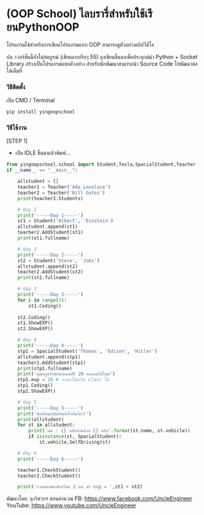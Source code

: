 # (OOP School) ไลบรารี่สำหรับใช้เรี ยนPythonOOP

โปรแกรมใช้สำหรับการเขียนโปรแกรมแบบ OOP สามารถดูตัวอย่างคลิปวีดีโอ


ปล. เวอร์ชั่นนี้ยังไม่สมบูรณ์ (เขียนแบบรีบๆ 55) ลุงเขียนขึ้นมาเพื่อประยุกต์นำ Python + Socket Library สร้างเป็นโปรแกรมแชทตัวอย่าง สำหรับนักพัฒนาสามารถนำ Source Code ไปพัฒนาต่อได้เต็มที่

### วิธีติดตั้ง

เปิด CMD / Terminal

```python
pip install yingoopschool
```

### วิธีใช้งาน

[STEP 1]
- เปิด IDLE ขึ้นมาแล้วพิมพ์...

```python
from yingoopschool.school import Student,Tesla,SpacialStudent,Teacher
if __name__ == "__main__":

    allstudent = []
    teacher1 = Teacher('Ada Lovelace')
    teacher2 = Teacher('Bill Gates')
    print(teacher1.Students)

    # day 1
    print('-----Day 1-----')
    st1 = Student('Albert', 'Einstein')
    allstudent.append(st1)
    teacher2.AddStudent(st1)
    print(st1.fullname)

    # day 2
    print('-----Day 2-----')
    st2 = Student('Steve', 'Jobs')
    allstudent.append(st2)
    teacher2.AddStudent(st2)
    print(st2.fullname)

    # day 3
    print('-----Day 3-----')
    for i in range(3):
        st1.Coding()
        
    st2.Coding()
    st1.ShowEXP()
    st2.ShowEXP()

    # day 4
    print('-----Day 4-----')
    stp1 = SpacialStudent('Thomas', 'Edison', 'Hitler')
    allstudent.append(stp1)
    teacher1.AddStudent(stp1)
    print(stp1.fullname)
    print('คุณครูครับขอคะแนนฟรี 20 คะแนนได้ไหม')
    stp1.exp = 20 # การแก้ไขค่าใน class ได้
    stp1.Coding()
    stp1.ShowEXP()

    # day 5
    print('-----Day 5-----')
    print('นักเรียนกลับบ้านยังไงกันจ๊ะา!')
    print(allstudent)
    for st in allstudent:
        print('ผม : {} กลับบ้านด้วย {} ครับ'.format(st.name, st.vehicle))
        if isinstance(st, SpacialStudent):
            st.vehicle.SelfDriving(st)

    # day 6
    print('-----Day 6-----')

    teacher1.CheckStudent()
    teacher2.CheckStudent()

    print('รวมพลังของนักเรียน 2 คน ค่า exp = ',st1 + st2)
```



พัฒนาโดย: ลุงวิศวกร สอนคำนวณ
FB: https://www.facebook.com/UncleEngineer
YouTube: https://www.youtube.com/UncleEngineer
